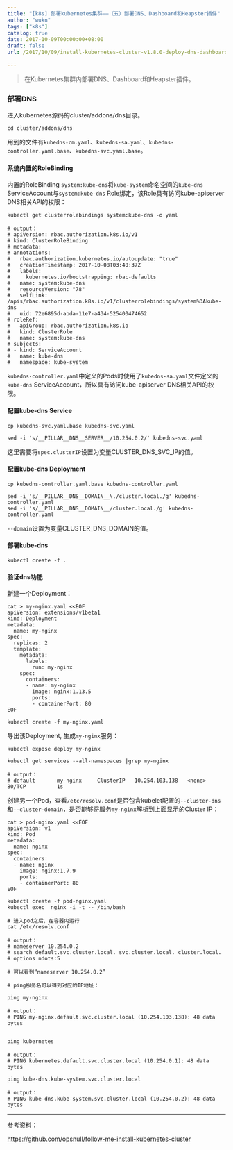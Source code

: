 ```yaml
---
title: "[k8s] 部署kubernetes集群——（五）部署DNS、Dashboard和Heapster插件"
author: "wukn"
tags: ["k8s"]
catalog: true
date: 2017-10-09T00:00:00+08:00
draft: false
url: /2017/10/09/install-kubernetes-cluster-v1.8.0-deploy-dns-dashboard-heapster/

---
```


> 在Kubernetes集群内部署DNS、Dashboard和Heapster插件。

<!--more-->

### 部署DNS

进入kubernetes源码的cluster/addons/dns目录。

```shell
cd cluster/addons/dns
```

用到的文件有`kubedns-cm.yaml`、`kubedns-sa.yaml`、`kubedns-controller.yaml.base`、`kubedns-svc.yaml.base`。

#### 系统内置的RoleBinding

内置的RoleBinding `system:kube-dns`将`kube-system`命名空间的`kube-dns` ServiceAccount与`system:kube-dns` Role绑定，该Role具有访问kube-apiserver DNS相关API的权限：

```shell
kubectl get clusterrolebindings system:kube-dns -o yaml

# output：
# apiVersion: rbac.authorization.k8s.io/v1
# kind: ClusterRoleBinding
# metadata:
# annotations:
#   rbac.authorization.kubernetes.io/autoupdate: "true"
#   creationTimestamp: 2017-10-08T03:40:37Z
#   labels:
#     kubernetes.io/bootstrapping: rbac-defaults
#   name: system:kube-dns
#   resourceVersion: "78"
#   selfLink: /apis/rbac.authorization.k8s.io/v1/clusterrolebindings/system%3Akube-dns
#   uid: 72e6895d-abda-11e7-a434-525400474652
# roleRef:
#   apiGroup: rbac.authorization.k8s.io
#   kind: ClusterRole
#   name: system:kube-dns
# subjects:
# - kind: ServiceAccount
#   name: kube-dns
#   namespace: kube-system
```

`kubedns-controller.yaml`中定义的Pods时使用了`kubedns-sa.yaml`文件定义的`kube-dns` ServiceAccount，所以具有访问kube-apiserver DNS相关API的权限。

#### 配置kube-dns Service

```shell
cp kubedns-svc.yaml.base kubedns-svc.yaml

sed -i 's/__PILLAR__DNS__SERVER__/10.254.0.2/' kubedns-svc.yaml
```

这里需要将`spec.clusterIP`设置为变量CLUSTER_DNS_SVC_IP的值。

#### 配置kube-dns Deployment

```shell
cp kubedns-controller.yaml.base kubedns-controller.yaml

sed -i 's/__PILLAR__DNS__DOMAIN__\./cluster.local./g' kubedns-controller.yaml
sed -i 's/__PILLAR__DNS__DOMAIN__/cluster.local./g' kubedns-controller.yaml
```

`--domain`设置为变量CLUSTER_DNS_DOMAIN的值。

#### 部署kube-dns

```shell
kubectl create -f .
```

#### 验证dns功能

新建一个Deployment：

```shell
cat > my-nginx.yaml <<EOF
apiVersion: extensions/v1beta1
kind: Deployment
metadata:
  name: my-nginx
spec:
  replicas: 2
  template:
    metadata:
      labels:
        run: my-nginx
    spec:
      containers:
      - name: my-nginx
        image: nginx:1.13.5
        ports:
        - containerPort: 80
EOF

kubectl create -f my-nginx.yaml
```

导出该Deployment, 生成`my-nginx`服务：

```shell
kubectl expose deploy my-nginx

kubectl get services --all-namespaces |grep my-nginx

# output：
# default       my-nginx     ClusterIP   10.254.103.138   <none>        80/TCP          1s
```

创建另一个Pod，查看`/etc/resolv.conf`是否包含kubelet配置的`--cluster-dns`和`--cluster-domain`，是否能够将服务`my-nginx`解析到上面显示的Cluster IP：

```shell
cat > pod-nginx.yaml <<EOF
apiVersion: v1
kind: Pod
metadata:
  name: nginx
spec:
  containers:
  - name: nginx
    image: nginx:1.7.9
    ports:
    - containerPort: 80
EOF

kubectl create -f pod-nginx.yaml
kubectl exec  nginx -i -t -- /bin/bash

# 进入pod之后，在容器内运行
cat /etc/resolv.conf

# output：
# nameserver 10.254.0.2
# search default.svc.cluster.local. svc.cluster.local. cluster.local.
# options ndots:5

# 可以看到“nameserver 10.254.0.2”

# ping服务名可以得到对应的IP地址：

ping my-nginx

# output：
# PING my-nginx.default.svc.cluster.local (10.254.103.138): 48 data bytes


ping kubernetes

# output：
# PING kubernetes.default.svc.cluster.local (10.254.0.1): 48 data bytes

ping kube-dns.kube-system.svc.cluster.local

# output：
# PING kube-dns.kube-system.svc.cluster.local (10.254.0.2): 48 data bytes

```

---

参考资料：

https://github.com/opsnull/follow-me-install-kubernetes-cluster
